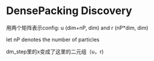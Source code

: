 # DensePacking Discovery


用两个矩阵表示config: u (dim+nP, dim) and r (nP*dim, dim)

let nP denotes the number of particles

dm_step里的x变成了这里的二元组（u，r)